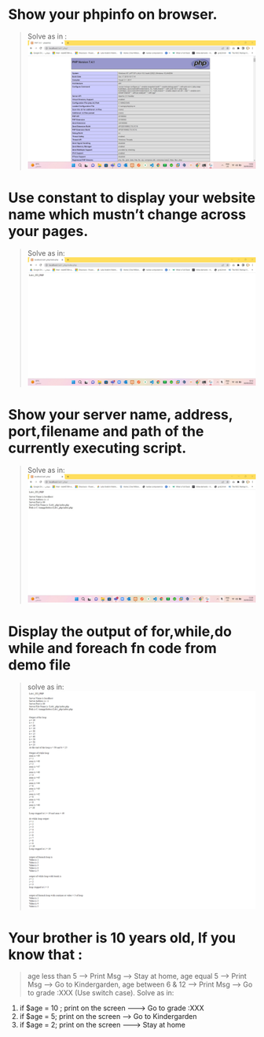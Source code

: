 #	Show your phpinfo on browser.
> Solve as in :
  ![img](img/phpinfo.jpg)

#   Use constant to display your website name which mustn’t change across your pages.
> Solve as in:
  ![img](img/WebsiteName.jpg)

#  Show your server name, address, port,filename and path of the currently executing script.
> Solve as in:
  ![img](img/ServerDetails.jpg)

#  Display the output of for,while,do while and foreach fn code from demo file   
> solve as in: 
  ![img](img/loopsOutput.png)

#   Your brother is 10 years old, If you know that :
>   age less than 5 --> Print Msg --> Stay at home,
    age equal 5 --> Print Msg --> Go to Kindergarden,
    age between 6 & 12 --> Print Msg --> Go to grade :XXX
    (Use switch case).
> Solve as in:
  1.  if $age = 10 ; print on the screen ---> Go to grade :XXX
  2.  if $age = 5; print on the screen -->  Go to Kindergarden
  3.  if $age = 2; print on the screen ---> Stay at home


